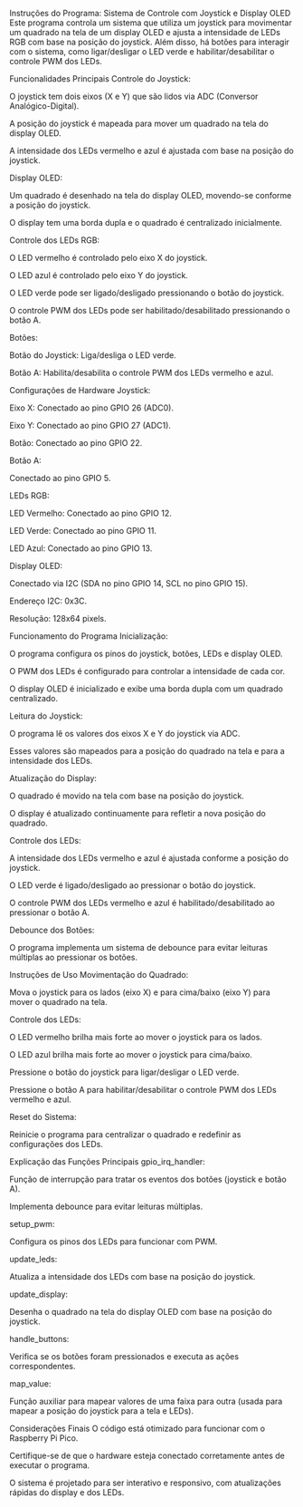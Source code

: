 Instruções do Programa: Sistema de Controle com Joystick e Display OLED
Este programa controla um sistema que utiliza um joystick para movimentar um quadrado na tela de um display OLED e ajusta a intensidade de LEDs RGB com base na posição do joystick. Além disso, há botões para interagir com o sistema, como ligar/desligar o LED verde e habilitar/desabilitar o controle PWM dos LEDs.

Funcionalidades Principais
Controle do Joystick:

O joystick tem dois eixos (X e Y) que são lidos via ADC (Conversor Analógico-Digital).

A posição do joystick é mapeada para mover um quadrado na tela do display OLED.

A intensidade dos LEDs vermelho e azul é ajustada com base na posição do joystick.

Display OLED:

Um quadrado é desenhado na tela do display OLED, movendo-se conforme a posição do joystick.

O display tem uma borda dupla e o quadrado é centralizado inicialmente.

Controle dos LEDs RGB:

O LED vermelho é controlado pelo eixo X do joystick.

O LED azul é controlado pelo eixo Y do joystick.

O LED verde pode ser ligado/desligado pressionando o botão do joystick.

O controle PWM dos LEDs pode ser habilitado/desabilitado pressionando o botão A.

Botões:

Botão do Joystick: Liga/desliga o LED verde.

Botão A: Habilita/desabilita o controle PWM dos LEDs vermelho e azul.

Configurações de Hardware
Joystick:

Eixo X: Conectado ao pino GPIO 26 (ADC0).

Eixo Y: Conectado ao pino GPIO 27 (ADC1).

Botão: Conectado ao pino GPIO 22.

Botão A:

Conectado ao pino GPIO 5.

LEDs RGB:

LED Vermelho: Conectado ao pino GPIO 12.

LED Verde: Conectado ao pino GPIO 11.

LED Azul: Conectado ao pino GPIO 13.

Display OLED:

Conectado via I2C (SDA no pino GPIO 14, SCL no pino GPIO 15).

Endereço I2C: 0x3C.

Resolução: 128x64 pixels.

Funcionamento do Programa
Inicialização:

O programa configura os pinos do joystick, botões, LEDs e display OLED.

O PWM dos LEDs é configurado para controlar a intensidade de cada cor.

O display OLED é inicializado e exibe uma borda dupla com um quadrado centralizado.

Leitura do Joystick:

O programa lê os valores dos eixos X e Y do joystick via ADC.

Esses valores são mapeados para a posição do quadrado na tela e para a intensidade dos LEDs.

Atualização do Display:

O quadrado é movido na tela com base na posição do joystick.

O display é atualizado continuamente para refletir a nova posição do quadrado.

Controle dos LEDs:

A intensidade dos LEDs vermelho e azul é ajustada conforme a posição do joystick.

O LED verde é ligado/desligado ao pressionar o botão do joystick.

O controle PWM dos LEDs vermelho e azul é habilitado/desabilitado ao pressionar o botão A.

Debounce dos Botões:

O programa implementa um sistema de debounce para evitar leituras múltiplas ao pressionar os botões.

Instruções de Uso
Movimentação do Quadrado:

Mova o joystick para os lados (eixo X) e para cima/baixo (eixo Y) para mover o quadrado na tela.

Controle dos LEDs:

O LED vermelho brilha mais forte ao mover o joystick para os lados.

O LED azul brilha mais forte ao mover o joystick para cima/baixo.

Pressione o botão do joystick para ligar/desligar o LED verde.

Pressione o botão A para habilitar/desabilitar o controle PWM dos LEDs vermelho e azul.

Reset do Sistema:

Reinicie o programa para centralizar o quadrado e redefinir as configurações dos LEDs.

Explicação das Funções Principais
gpio_irq_handler:

Função de interrupção para tratar os eventos dos botões (joystick e botão A).

Implementa debounce para evitar leituras múltiplas.

setup_pwm:

Configura os pinos dos LEDs para funcionar com PWM.

update_leds:

Atualiza a intensidade dos LEDs com base na posição do joystick.

update_display:

Desenha o quadrado na tela do display OLED com base na posição do joystick.

handle_buttons:

Verifica se os botões foram pressionados e executa as ações correspondentes.

map_value:

Função auxiliar para mapear valores de uma faixa para outra (usada para mapear a posição do joystick para a tela e LEDs).

Considerações Finais
O código está otimizado para funcionar com o Raspberry Pi Pico.

Certifique-se de que o hardware esteja conectado corretamente antes de executar o programa.

O sistema é projetado para ser interativo e responsivo, com atualizações rápidas do display e dos LEDs.
